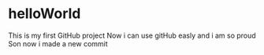 # helloWorld
This is my first GitHub project
Now i can use gitHub easly and i am so proud
Son now i made a new commit
